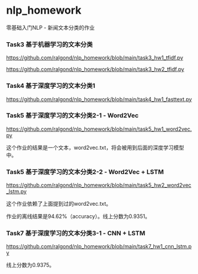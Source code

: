 # nlp_homework
零基础入门NLP - 新闻文本分类的作业

### Task3 基于机器学习的文本分类

https://github.com/ralgond/nlp_homework/blob/main/task3_hw1_tfidf.py

https://github.com/ralgond/nlp_homework/blob/main/task3_hw2_tfidf.py

### Task4 基于深度学习的文本分类1

https://github.com/ralgond/nlp_homework/blob/main/task4_hw1_fasttext.py

### Task5 基于深度学习的文本分类2-1 - Word2Vec

https://github.com/ralgond/nlp_homework/blob/main/task5_hw1_word2vec.py

这个作业的结果是一个文本，word2vec.txt，将会被用到后面的深度学习模型中。

### Task5 基于深度学习的文本分类2-2 - Word2Vec + LSTM

https://github.com/ralgond/nlp_homework/blob/main/task5_hw2_word2vec_lstm.py

这个作业依赖了上面提到过的word2vec.txt。

作业的离线结果是94.62%（accuracy）。线上分数为0.9351。

### Task7 基于深度学习的文本分类3-1 - CNN + LSTM

https://github.com/ralgond/nlp_homework/blob/main/task7_hw1_cnn_lstm.py

线上分数为0.9375。
